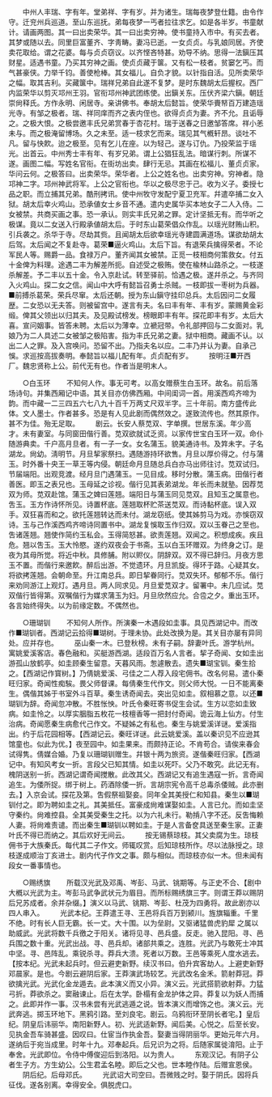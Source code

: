 <!-- { "loadSidebar": true } -->
　　中州人丰瑞、字有年。堂弟祥、字有岁。并为诸生。瑞每夜梦登仕籍。由令作守。迁兖州兵巡道。至山东巡抚。弟每夜梦一丐者拉往求乞。如是各半岁。书童献计。请画两图。其一曰出卖荣华。其一曰出卖穷神。使书童持入市中。有买去者。其梦或随以去。同里巨富董齐、字靑畴。妻冯已逝。一女贞贞。与乳娘同居。齐使卖花取给。谓之花婆。每与贞贞窃议。以齐悭吝特甚。劝导不纳。思得一法鎭压其财星。适遇书童。乃买其穷神之画。使贞贞藏于箧。又有松一枝者。贫窭乞丐。而气甚豪侠。力举千钧。善使枪棒。其女福儿。自负才貌。以针指自活。见所卖荣华之幅。取其吉利。买藏箧中。瑞祥兄弟自此遂不复梦。是时东魏胡太后握权。西厂内监荣华以剪灭邛州王羽。官衔邛州神武团练使。出鎭关东。压伏齐梁六鎭。朝廷崇尙释氏。方作永明、闲居寺。亲讲佛书。奉胡太后懿旨。使荣华賷帑百万建造瑶光寺。有邹之极者。瑞、祥同庠而齐之表内侄也。欲得贞贞为妻。齐不允。且诟辱之。之极大恨。之极尝邀丰氏兄弟赏春于杏花村。瑞于送春之日邀邹答席。祥小恙未与。而之极淹留博场。久之未至。适一枝求乞而来。瑞见其气槪轩昂。谈吐不凡。留与快飮。迨之极至。见有乞儿在座。以为轻己。遂与订仇。乃投荣监于瑶光。出首云。中州秀士丰有年、有岁兄弟。谓上公猖狂乱法。暗谋行刺。所谋不遂。画图二幅。写姓名官衔。在街坊出卖。肆行无忌。其画在松福儿、董贞贞家。华问云何。之极答曰。出卖荣华。荣华者。上公之姓名也。出卖穷神。穷神者。隐邛神二字。邛州神武将军。上公之官衔也。华以之极尽忠于己。收为义子。委授七品之职。而立捕其兄弟。酷刑拷讯。使中州牧守发配宁夏卫充军。幷遣卒捕二女入狱。胡太后幸火鸡山。恐承値女士乡音不通。遣内史属华买本地女子二人入侍。二女被禁。共商买画之事。恐一承认。则实丰氏兄弟之罪。定计坚抵无有。而华听之极谋。竟以二女送入行殿承値胡太后。于时东山葛荣倡众作乱。以瑶光财贿山积。引兵袭之。杀华于寺。尽劫其赀。且闻胡太后欲幸瑶光寺建圆满道场。谋欲劫胡太后驾。太后闻之不复赴寺。葛荣■逼火鸡山。太后下旨。有退荣兵擒得荣者。不论军民人等。赐爵一品。食禄万户。董齐闻其女被禁。正觅一枝相商何策救女。付五十金俾为料理。途遇二丰为解差所扼。自述受之极贿。使在楡林山路杀之。一枝遂杀解差。予二丰以五十金。令入京赴试。转至驿前。恰遇之极。遂幷杀之。与齐同入火鸡山。探二女之信。闻山中大呼有懿旨召勇士杀贼。一枝即拔一枣树为兵器。■前搏杀葛荣。荣兵尽窜。太后还朝。授为东山鎭守挂印总兵。太后因问二女履歴。二女恐以无夫答。则被留宫中。遂言有夫。名曰丰有年、丰有岁。蒙赐黄金彩缎。俾其父领出以归其夫。及见殿试榜发。榜眼即丰有年。探花即丰有岁。太后大喜。宣问姻事。皆答未聘。太后以为薄幸。立褫冠带。令礼部押回与二女面对。乳娘乃为二人具述二女被邹之极陷害。指为丰氏兄弟之妻。狱中相商。藏画不认。以出二人之罪。及入宫唤问。恐留不出。乃指夫名以应。二丰乃并认为妻。自承己悞。求巡按高拔奏明。奉懿旨以福儿配有年。贞贞配有岁。 
　　按明汪■开西厂。魏忠贤称上公。前代无有也。作者当是明末人。 

　　○白玉环 
　　不知何人作。事无可考。以高女赠蔡生白玉环。故名。前后落场诗句。并集西厢记中语。其关目亦仿佛西厢。中间闺词一首。用溪西鸡齐啼为韵。而中藏一二三四五六七八九十百千万两丈尺双半字。三十年前。南方盛传此体。文人墨士。作者甚多。恐是有人见此剧而偶然效之。遂致流传也。然其原作。甚不为佳。殆无足取。 
　　剧云。长安人蔡苋双、字单撰。世居东溪。年少高才。未有妻室。与同窗田偕行善。苋双欲就试乏资。以家传世宝白玉环一双。命仆随游典卖。千户高月旦者。有一子一女。女名蒲玉。貌美通诗书。及筓未字。子名湖龙。尙幼。淸明节。月旦挈家祭扫。遇随游持环欲售。月旦以厚价得之。付与蒲玉。时外番十央王一草王等内侵。朝廷命月旦随总兵白亦马出师往讨。苋双试归。节届端阳。出观竞渡。经月旦门遇蒲玉。一见目成。移时分散。蒲玉病。田偕行者善医。即玉之表兄也。玉母延之诊视。偕行见其表弟湖龙。年长而未就塾。因荐苋双为师。苋双赴馆。蒲玉之婢曰莲翘。端阳日与蒲玉同见苋双。且知玉之属意也。吿玉。玉方作诗怀所见。诗置杯底。莲翘取杯贮茶送苋双。而诗黏杯底。误入双手。双狂喜而和之。欲托莲翘转达而未付。湖龙窃纸。使其姊剪马为戏。亦悞窃双诗。玉与己作溪西鸡齐啼诗同置书中。湖龙复悞取玉作归双。双以玉眷己之至也。吿诸莲翘。翘使作简约玉私会。玉得简怒甚。欲责莲翘。双闻之。积想成疾。疾且危。翘以吿玉。玉大怜愍。遂约双夜会于书斋。玉以白玉环赠双。为终身之订。是夜为其母所觉。将近中秋。具修脯。附以赆仪。阴辞双。双不得已辞归。月夜方思玉不置。而偕行来邀飮。醉后出游。不觉遗环。月旦凯旋。得环于路。心疑其女。将欲拷莲翘。会朝命至。升江南总兵。即日挈眷同行。苋双失环。郁郁不乐。偕行来劝同游江上观灯。遇月旦。两人同求见。月旦爱苋双才。留署中。未几应试。苋双偕行皆得第。双嘱偕行为媒求蒲玉为妇。月旦欣然应允。合卺之夕。重出玉环。各言始终得失。以为前缘定数。不偶然也。 

　　○珊瑚钏 
　　不知何人所作。所演秦一木遇段如圭事。具见西湖记中。而改作■瑚钏者。西湖记云拾得■瑚树。于理未协。此处改换为是。其关目亦屡有异同处。应并存也。 
　　巫山秦一木。已登秋榜。未有子嗣。辞妻叶氏。游学杭州。寓姚爱溪客店。春色融和。买艇游西湖。适段百万名人言者。挈子奇闻、女如圭出游孤山放鹤亭。如圭顾秦生留意。天暮风雨。怱遽散去。遗失■瑚宝钏。秦生拾之。【西湖记作寳树。】乃倩姚爱溪、弓佳之二人荐入段宅佣书。改名何易。遣仆秦旺归家。奇闻性痴騃。畏父师督课。每倩秦生代作文。则父师大悦。一日不能离秦生。偶偕其姊于书室外斗百草。秦生诱奇闻去。突出见如圭。叙相慕之意。以还■瑚钏为辞。奇闻忽冲散。不胜怅怏。叶氏令秦旺寄书促生会试。生方以恋如圭致病。如圭怜之。以厚实胭脂五枚花一枝檀香等一把封付奇闻。诡云海上仙方。付生治病。奇闻愿秦生病愈代己作文。不疑姊之有私也。秦生与姚爱溪详谜。爱溪指出。约于后花园相等。【西湖记云。秦旺详谜。此云姚爱溪。盖以秦识见不应逊其馆童也。似此为优。】夜至园中。如圭果来。而颇持正论。不肯苟合。请俟来春会试得隽。倩媒合婚。乃复以珊瑚钏赠生。幷银十两为旅资。遂偕秦旺归家。【西湖记中。有知风考女一折。言段父已知其情。如圭以死吓。父乃不敢究。此记无有。槐阴送别一折。西湖记谓奇闻搅散。此改其父。西湖记又有追生遇寇一折。言奇闻追生。为倭所捉。绑于树上。药酒除倭一折。言胡宗宪令高千总毒杀倭贼。此亦删去。】入京会试。探花及第。吿假祭祖娶妾。同年全其美授仁和知县。秦生以■瑚钏付之。即为聘如圭之礼。其美抵任。富豪成尙难谋娶如圭。人言已允。而如圭坚守秦约。尙难控县。全其美受秦生之托。以为六礼未行。勒掯八字不还。反吿悔赖人妻。将尙难责谴。而出秦生■瑚钏以聘如圭。于是人言备奁具送至秦生家。正妻叶氏不得已而纳之。其后欢好无间云。 
　　按无锡蔡琼枝。其父卖腐为生。琼枝佣书于大族秦氏。每代其二子作文。师辄叹赏。后知琼枝所作。尽以法脉授之。琼枝遂成顺治丁亥进士。剧内代子作文之事。颇与相似。而琼枝亦似一木。但未闻有段女一番事情也。 

　　○赐绣旗 
　　所载汉光武及邓禹、岑彭、马武、铫期等。与正史不合、【剧中大槪以光武为主。岑彭马武争武状元为眉目。而所标赐绣旗三字。则谓王莽以赐阴后兄苏成者。余并杂缀。】演义以马武、铫期、岑彭、杜茂为四勇将。故此剧亦以四人串入。 
　　光武本纪。王莽遣王寻、王邑将兵百万到颍川。旌旗辎重。千里不绝。时有长人巨无霸。长一丈。大十围。以为垒尉。又驱诸猛兽虎豹犀 之属以助威武。光武将数千兵徼之于阳关。诸将见寻、邑兵盛。反走。驰入昆阳。寻、邑兵围之数十重。光武出战。寻、邑兵却。诸部共乘之。连胜。光武乃与敢死士冲其中坚。寻、邑阵乱。乘锐杀寻。莽兵大溃。死者以万数。王邑等乘死人度水逃去。【按本纪。光武未起兵时。但云避吏新野。续汉书曰。伯升宾客劫人。上避吏新野邓晨家。是也。今剧云避阴后家。王莽演武场较艺。光武改名金禾。箭射莽冠。莽欲擒光武。光武化金龙遁去。此本演义而又小异。演义云。光武搭箭欲射莽。力猛弓折。莽欲杀之。窦融谏止。后在太学。卧榻有金龙护体之异。莽复以为妖人而捕之。此即并作一事。汉书未尝有光武逃遁之说。皆本演义而增饰之也。演义云。光武奔逃。掷玉环地下。黑鸦引路。至刘良宅。剧云。乌鸦衔环至阴长者宅。】皇后纪。阴皇后讳丽华。南阳新野人。初、光武适新野。闻后美。心悦之。后至长安。见执金吾车骑甚盛。因叹曰。仕宦当作执金吾。娶妻当得阴丽华。更始元年六月。遂纳后于宛当成里。时年十九。邓奉起兵。后兄识为之将。后随家属徙淯阳。止于奉舍。光武即位。令侍中傅俊迎后到洛阳。以为贵人。 
　　东观汉记。有阴子公者生子方。方生幼公。公生君孟名睦。即后之父也。世本睦作陆。后赠宣恩侯。 
　　阴后纪。后母邓氏。 
　　光武诏大司空曰。吾微贱之时。娶于阴氏。因将兵征伐。遂各别离。幸得安全。俱脱虎口。 
